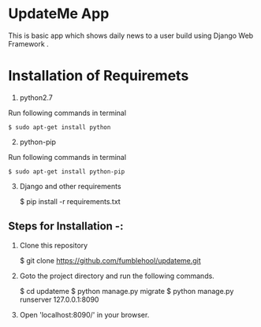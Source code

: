 # UpdateMe App

This is basic app which shows daily news to a user build using Django Web Framework .


# Installation of Requiremets
    

1) python2.7

Run following commands in terminal
    
    $ sudo apt-get install python
    
2) python-pip

Run following commands in terminal
    
    $ sudo apt-get install python-pip

3) Django and other requirements
    
    $ pip install -r requirements.txt


## Steps for Installation -:

1) Clone this repository
    
    $ git clone https://github.com/fumblehool/updateme.git

    
        
2) Goto the project directory and run the following commands.
    
    $ cd updateme
    $ python manage.py migrate
    $ python manage.py runserver 127.0.0.1:8090
    
3) Open 'localhost:8090/' in your browser.
